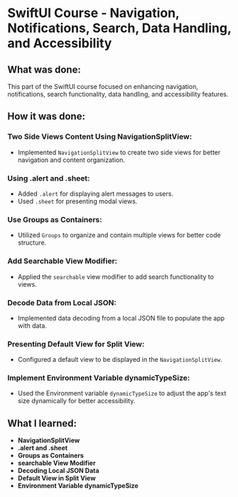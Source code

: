 # SwiftUI Course - Navigation, Notifications, Search, Data Handling, and Accessibility

## What was done:
This part of the SwiftUI course focused on enhancing navigation, notifications, search functionality, data handling, and accessibility features.

## How it was done:
### Two Side Views Content Using NavigationSplitView:
- Implemented `NavigationSplitView` to create two side views for better navigation and content organization.

### Using .alert and .sheet:
- Added `.alert` for displaying alert messages to users.
- Used `.sheet` for presenting modal views.

### Use Groups as Containers:
- Utilized `Groups` to organize and contain multiple views for better code structure.

### Add Searchable View Modifier:
- Applied the `searchable` view modifier to add search functionality to views.

### Decode Data from Local JSON:
- Implemented data decoding from a local JSON file to populate the app with data.

### Presenting Default View for Split View:
- Configured a default view to be displayed in the `NavigationSplitView`.

### Implement Environment Variable dynamicTypeSize:
- Used the Environment variable `dynamicTypeSize` to adjust the app's text size dynamically for better accessibility.

## What I learned:
- **NavigationSplitView**
- **.alert and .sheet**
- **Groups as Containers**
- **searchable View Modifier**
- **Decoding Local JSON Data**
- **Default View in Split View**
- **Environment Variable dynamicTypeSize**
